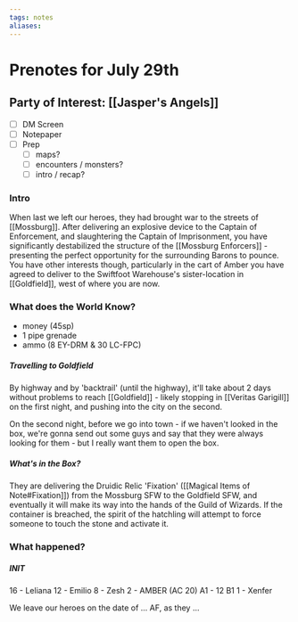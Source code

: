 ```yaml
---
tags: notes
aliases:
---
```


# Prenotes for July 29th
## Party of Interest: [[Jasper's Angels]]
- [ ] DM Screen
- [ ] Notepaper
- [ ] Prep
	- [ ] maps?
	- [ ] encounters / monsters?
	- [ ] intro / recap?

### Intro
When last we left our heroes, they had brought war to the streets of [[Mossburg]]. After delivering an explosive device to the Captain of Enforcement, and slaughtering the Captain of Imprisonment, you have significantly destabilized the structure of the [[Mossburg Enforcers]] - presenting the perfect opportunity for the surrounding Barons to pounce. You have other interests though, particularly in the cart of Amber you have agreed to deliver to the Swiftfoot Warehouse's sister-location in [[Goldfield]], west of where you are now.

### What does the World Know?

+ money (45sp)
+ 1 pipe grenade
+ ammo (8 EY-DRM & 30 LC-FPC)

##### Travelling to Goldfield
By highway and by 'backtrail' (until the highway), it'll take about 2 days without problems to reach [[Goldfield]] - likely stopping in [[Veritas Garigill]] on the first night, and pushing into the city on the second.

On the second night, before we go into town - if we haven't looked in the box, we're gonna send out some guys and say that they were always looking for them - but I really want them to open the box.

##### What's in the Box?
They are delivering the Druidic Relic 'Fixation' ([[Magical Items of Note#Fixation]]) from the Mossburg SFW to the Goldfield SFW, and eventually it will make its way into the hands of the Guild of Wizards. If the container is breached, the spirit of the hatchling will attempt to force someone to touch the stone and activate it.



### What happened?

##### INIT
16 - Leliana
12 - Emilio
8 - Zesh
2 - AMBER (AC 20)
	A1 - 12
	B1
1 - Xenfer


We leave our heroes on the date of ... AF, as they ...